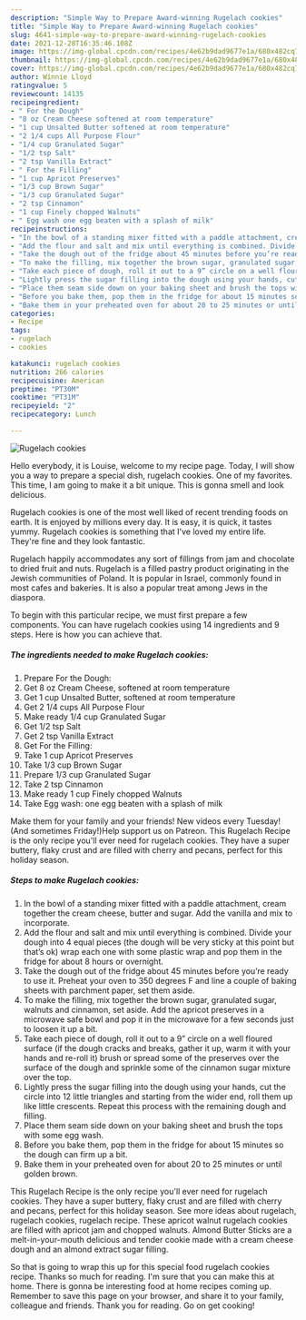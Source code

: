 ```yaml
---
description: "Simple Way to Prepare Award-winning Rugelach cookies"
title: "Simple Way to Prepare Award-winning Rugelach cookies"
slug: 4641-simple-way-to-prepare-award-winning-rugelach-cookies
date: 2021-12-28T16:35:46.108Z
image: https://img-global.cpcdn.com/recipes/4e62b9dad9677e1a/680x482cq70/rugelach-cookies-recipe-main-photo.jpg
thumbnail: https://img-global.cpcdn.com/recipes/4e62b9dad9677e1a/680x482cq70/rugelach-cookies-recipe-main-photo.jpg
cover: https://img-global.cpcdn.com/recipes/4e62b9dad9677e1a/680x482cq70/rugelach-cookies-recipe-main-photo.jpg
author: Winnie Lloyd
ratingvalue: 5
reviewcount: 14135
recipeingredient:
- " For the Dough"
- "8 oz Cream Cheese softened at room temperature"
- "1 cup Unsalted Butter softened at room temperature"
- "2 1/4 cups All Purpose Flour"
- "1/4 cup Granulated Sugar"
- "1/2 tsp Salt"
- "2 tsp Vanilla Extract"
- " For the Filling"
- "1 cup Apricot Preserves"
- "1/3 cup Brown Sugar"
- "1/3 cup Granulated Sugar"
- "2 tsp Cinnamon"
- "1 cup Finely chopped Walnuts"
- " Egg wash one egg beaten with a splash of milk"
recipeinstructions:
- "In the bowl of a standing mixer fitted with a paddle attachment, cream together the cream cheese, butter and sugar. Add the vanilla and mix to incorporate."
- "Add the flour and salt and mix until everything is combined. Divide your dough into 4 equal pieces (the dough will be very sticky at this point but that’s ok) wrap each one with some plastic wrap and pop them in the fridge for about 8 hours or overnight."
- "Take the dough out of the fridge about 45 minutes before you’re ready to use it. Preheat your oven to 350 degrees F and line a couple of baking sheets with parchment paper, set them aside."
- "To make the filling, mix together the brown sugar, granulated sugar, walnuts and cinnamon, set aside. Add the apricot preserves in a microwave safe bowl and pop it in the microwave for a few seconds just to loosen it up a bit."
- "Take each piece of dough, roll it out to a 9” circle on a well floured surface (if the dough cracks and breaks, gather it up, warm it with your hands and re-roll it) brush or spread some of the preserves over the surface of the dough and sprinkle some of the cinnamon sugar mixture over the top."
- "Lightly press the sugar filling into the dough using your hands, cut the circle into 12 little triangles and starting from the wider end, roll them up like little crescents. Repeat this process with the remaining dough and filling."
- "Place them seam side down on your baking sheet and brush the tops with some egg wash."
- "Before you bake them, pop them in the fridge for about 15 minutes so the dough can firm up a bit."
- "Bake them in your preheated oven for about 20 to 25 minutes or until golden brown."
categories:
- Recipe
tags:
- rugelach
- cookies

katakunci: rugelach cookies 
nutrition: 266 calories
recipecuisine: American
preptime: "PT30M"
cooktime: "PT31M"
recipeyield: "2"
recipecategory: Lunch

---
```



![Rugelach cookies](https://img-global.cpcdn.com/recipes/4e62b9dad9677e1a/680x482cq70/rugelach-cookies-recipe-main-photo.jpg)

Hello everybody, it is Louise, welcome to my recipe page. Today, I will show you a way to prepare a special dish, rugelach cookies. One of my favorites. This time, I am going to make it a bit unique. This is gonna smell and look delicious.

Rugelach cookies is one of the most well liked of recent trending foods on earth. It is enjoyed by millions every day. It is easy, it is quick, it tastes yummy. Rugelach cookies is something that I've loved my entire life. They're fine and they look fantastic.

Rugelach happily accommodates any sort of fillings from jam and chocolate to dried fruit and nuts. Rugelach is a filled pastry product originating in the Jewish communities of Poland. It is popular in Israel, commonly found in most cafes and bakeries. It is also a popular treat among Jews in the diaspora.


To begin with this particular recipe, we must first prepare a few components. You can have rugelach cookies using 14 ingredients and 9 steps. Here is how you can achieve that.

<!--inarticleads1-->

##### The ingredients needed to make Rugelach cookies:

1. Prepare  For the Dough:
1. Get 8 oz Cream Cheese, softened at room temperature
1. Get 1 cup Unsalted Butter, softened at room temperature
1. Get 2 1/4 cups All Purpose Flour
1. Make ready 1/4 cup Granulated Sugar
1. Get 1/2 tsp Salt
1. Get 2 tsp Vanilla Extract
1. Get  For the Filling:
1. Take 1 cup Apricot Preserves
1. Take 1/3 cup Brown Sugar
1. Prepare 1/3 cup Granulated Sugar
1. Take 2 tsp Cinnamon
1. Make ready 1 cup Finely chopped Walnuts
1. Take  Egg wash: one egg beaten with a splash of milk


Make them for your family and your friends! New videos every Tuesday! (And sometimes Friday!)Help support us on Patreon. This Rugelach Recipe is the only recipe you&#39;ll ever need for rugelach cookies. They have a super buttery, flaky crust and are filled with cherry and pecans, perfect for this holiday season. 

<!--inarticleads2-->

##### Steps to make Rugelach cookies:

1. In the bowl of a standing mixer fitted with a paddle attachment, cream together the cream cheese, butter and sugar. Add the vanilla and mix to incorporate.
1. Add the flour and salt and mix until everything is combined. Divide your dough into 4 equal pieces (the dough will be very sticky at this point but that’s ok) wrap each one with some plastic wrap and pop them in the fridge for about 8 hours or overnight.
1. Take the dough out of the fridge about 45 minutes before you’re ready to use it. Preheat your oven to 350 degrees F and line a couple of baking sheets with parchment paper, set them aside.
1. To make the filling, mix together the brown sugar, granulated sugar, walnuts and cinnamon, set aside. Add the apricot preserves in a microwave safe bowl and pop it in the microwave for a few seconds just to loosen it up a bit.
1. Take each piece of dough, roll it out to a 9” circle on a well floured surface (if the dough cracks and breaks, gather it up, warm it with your hands and re-roll it) brush or spread some of the preserves over the surface of the dough and sprinkle some of the cinnamon sugar mixture over the top.
1. Lightly press the sugar filling into the dough using your hands, cut the circle into 12 little triangles and starting from the wider end, roll them up like little crescents. Repeat this process with the remaining dough and filling.
1. Place them seam side down on your baking sheet and brush the tops with some egg wash.
1. Before you bake them, pop them in the fridge for about 15 minutes so the dough can firm up a bit.
1. Bake them in your preheated oven for about 20 to 25 minutes or until golden brown.


This Rugelach Recipe is the only recipe you&#39;ll ever need for rugelach cookies. They have a super buttery, flaky crust and are filled with cherry and pecans, perfect for this holiday season. See more ideas about rugelach, rugelach cookies, rugelach recipe. These apricot walnut rugelach cookies are filled with apricot jam and chopped walnuts. Almond Butter Sticks are a melt-in-your-mouth delicious and tender cookie made with a cream cheese dough and an almond extract sugar filling. 

So that is going to wrap this up for this special food rugelach cookies recipe. Thanks so much for reading. I'm sure that you can make this at home. There is gonna be interesting food at home recipes coming up. Remember to save this page on your browser, and share it to your family, colleague and friends. Thank you for reading. Go on get cooking!
